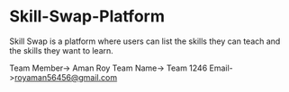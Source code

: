 # Skill-Swap-Platform
Skill Swap is a platform where users can list the skills they can teach and the skills they want to learn.


Team Member-> Aman Roy
Team Name-> Team 1246
Email->royaman56456@gmail.com